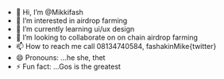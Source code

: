- 👋 Hi, I’m @Mikkifash
- 👀 I’m interested in airdrop farming
- 🌱 I’m currently learning ui/ux design
- 💞️ I’m looking to collaborate on on chain airdrop farming
- 📫 How to reach me call 08134740584, fashakinMike{twitter}
- 😄 Pronouns: ...he she, thet
- ⚡ Fun fact: ...Gos is the greatest

<!---
Mikkifash/Mikkifash is a ✨ special ✨ repository because its `README.md` (this file) appears on your GitHub profile.
You can click the Preview link to take a look at your changes.
--->
